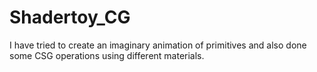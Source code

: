 # Shadertoy_CG
I have tried to create an imaginary animation of primitives and also done some CSG operations using different materials.
